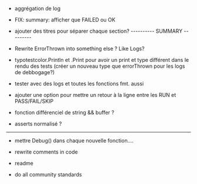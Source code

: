 - aggrégation de log
- FIX: summary: afficher que FAILED ou OK

- ajouter des titres pour séparer chaque section? 
---------- SUMMARY ---------

- Rewrite ErrorThrown into something else ? Like Logs?

- typotestcolor.Println et .Print pour avoir un print et type différent dans le rendu des tests
(créer un nouveau type que errorThrown pour les logs de debbogage?)

- tester avec des logs et toutes les fonctions fmt. aussi

- ajouter une option pour mettre un retour à la ligne entre les RUN et PASS/FAIL/SKIP




- fonction différenciel de string && buffer ?


- asserts normalisé ?













--------------------------------
- mettre Debug() dans chaque nouvelle fonction....

- rewrite comments in code
- readme
- do all community standards

